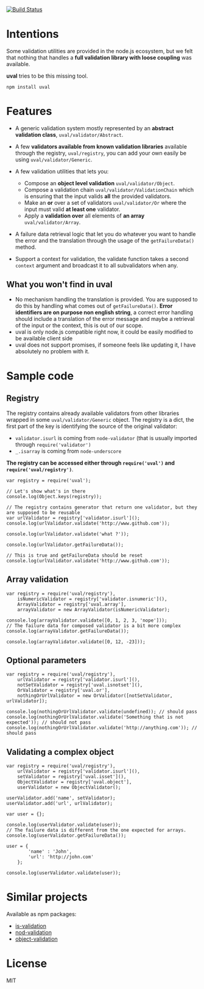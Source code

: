 [![Build Status](https://secure.travis-ci.org/frantzmiccoli/uval.png)](http://travis-ci.org/frantzmiccoli/uval)


Intentions
===
Some validation utilities are provided in the node.js ecosystem, but we felt that nothing that handles a **full validation library with loose coupling** was available.

**uval** tries to be this missing tool.

    npm install uval

Features
===

* A generic validation system mostly represented by an **abstract validation class**, `uval/validator/Abstract`.
* A few **validators available from known validation libraries** available through the registry, `uval/registry`, you can add your own easily be using `uval/validator/Generic`.
* A few validation utilities that lets you:

    * Compose an **object level validation** `uval/validator/Object`.
    * Compose a validation chain `uval/validator/ValidationChain` which is ensuring that the input valids **all** the provided validators.
    * Make an **or** over a set of validators `uval/validator/Or` where the input must valid **at least one** validator.
    * Apply a **validation over** all elements of **an array** `uval/validator/Array`.

* A failure data retrieval logic that let you do whatever you want to handle the error and the translation through the usage of the `getFailureData()` method.
* Support a context for validation, the validate function takes a second `context` argument and broadcast it to all subvalidators when any.

What you won't find in uval
---

* No mechanism handling the translation is provided. You are supposed to do this by handling what comes out of `getFailureData()`. **Error identifiers are on purpose non english string**, a correct error handling should include a translation of the error message and maybe a retrieval of the input or the context, this is out of our scope.  
* uval is only node.js compatible right now, it could be easily modified to be available client side
* uval does not support promises, if someone feels like updating it, I have absolutely no problem with it. 

Sample code
===

Registry
---

The registry contains already available validators from other libraries wrapped in some `uval/validator/Generic` object. The registry is a dict, the first part of the key is identifying the source of the original validator:

* `validator.isurl` is coming from `node-validator` (that is usually imported through `require('validator')`
* `_.isarray` is coming from `node-underscore`

**The registry can be accessed either through `require('uval')` and `require('uval/registry')`**.

```
var registry = require('uval');

// Let's show what's in there
console.log(Object.keys(registry));

// The registry contains generator that return one validator, but they are supposed to be reusable
var urlValidator = registry['validator.isurl']();
console.log(urlValidator.validate('http://www.github.com'));

console.log(urlValidator.validate('what ?'));

console.log(urlValidator.getFailureData());

// This is true and getFailureData should be reset
console.log(urlValidator.validate('http://www.github.com'));
```

Array validation
---

```
var registry = require('uval/registry'),
    isNumericValidator = registry['validator.isnumeric'](),
    ArrayValidator = registry['uval.array'],
    arrayValidator = new ArrayValidator(isNumericValidator);
    
console.log(arrayValidator.validate([0, 1, 2, 3, 'nope']));
// The failure data for composed validator is a bit more complex
console.log(arrayValidator.getFailureData());

console.log(arrayValidator.validate([0, 12, -23]));
```

Optional parameters
---

```
var registry = require('uval/registry'),
    urlValidator = registry['validator.isurl'](),
    notSetValidator = registry['uval.isnotset'](),
    OrValidator = registry['uval.or'],
    nothingOrUrlValidator = new OrValidator([notSetValidator, urlValidator]);
    
console.log(nothingOrUrlValidator.validate(undefined)); // should pass
console.log(nothingOrUrlValidator.validate('Something that is not expected')); // should not pass
console.log(nothingOrUrlValidator.validate('http://anything.com')); // should pass
```

Validating a complex object
---

```
var registry = require('uval/registry'),
    urlValidator = registry['validator.isurl'](),
    setValidator = registry['uval.isset'](),
    ObjectValidator = registry['uval.object'],
    userValidator = new ObjectValidator();
    
userValidator.add('name', setValidator);
userValidator.add('url', urlValidator);

var user = {};

console.log(userValidator.validate(user));
// The failure data is different from the one expected for arrays.
console.log(userValidator.getFailureData());

user = {
        'name' : 'John',
        'url': 'http://john.com'
    };

console.log(userValidator.validate(user));
```

Similar projects 
===

Available as npm packages:

* [is-validation](https://www.npmjs.org/package/is-validation)
* [nod-validation](https://www.npmjs.org/package/nod-validation)
* [object-validation](https://www.npmjs.org/package/object-validation)

License
===

MIT
